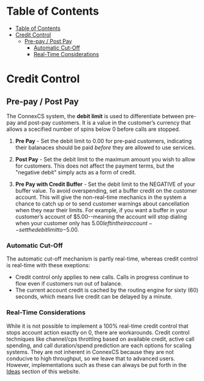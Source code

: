 # Table of Contents

- [Table of Contents](#table-of-contents)
- [Credit Control](#credit-control)
  - [Pre-pay / Post Pay](#pre-pay--post-pay)
    - [Automatic Cut-Off](#automatic-cut-off)
    - [Real-Time Considerations](#real-time-considerations)


# Credit Control

## Pre-pay / Post Pay

The ConnexCS system, the **debit limit**  is used to differentiate between pre-pay and post-pay customers. It is a value in the customer’s currency that allows a scecified number of spins below 0 before calls are stopped.

1. **Pre Pay** - Set the debit limit to 0.00 for pre-paid customers, indicating their balanaces should be paid _before_ they are allowed to use services.

2. **Post Pay** - Set the debit limit to the maximum amount you wish to allow for customers. This does not affect the payment terms, but the "negative debit" simply acts as a form of credit.

3. **Pre Pay with Credit Buffer** - Set the debit limit to the NEGATIVE of your buffer value. To avoid overspending, set a buffer credit on the customer account.  This will give the non-real-time mechanics in the system a chance to catch up or to send customer warnings about cancellation when they near their limits.  For example, if you want a buffer in your customer’s account of $5.00--meaning the account will stop dialing when your customer only has $5.00 left in their account--set the debit limit to -$5.00. 

### Automatic Cut-Off 

The automatic cut-off mechanism is partly real-time, whereas credit control is real-time with these exeptions:
* Credit control only applies to new calls. Calls in progress continue to flow even if customers run out of balance.
* The current account credit is cached by the routing engine for sixty (60) seconds, which means live credit can be delayed by a minute.

### Real-Time Considerations
While it is not possible to implement a 100% real-time credit control that stops account action exactly on 0, there are workarounds. Credit control techniques like channel/cps throttling based on available credit, active call spending, and call duration/spend prediction are each options for scaling systems.  They are not inherent in ConnexCS because they are not conducive to high throughput, so we leave that to advanced users. However, implementations such as these can always be put forth in the [Ideas](Link_to_ideas_page) section of this website.